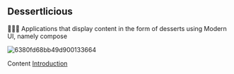 ## Dessertlicious

🍩🍰🧁 Applications that display content in the form of desserts using Modern UI, namely compose

![6380fd68bb49d900133664](https://user-images.githubusercontent.com/22741734/204035702-b419cb39-e4ff-4058-bbdf-b8d28d1a90a2.gif)

Content
[Introduction](https://medium.com/@veroanggra/part-1-jetpack-compose-introduction-cf5bcfa43ddd)

